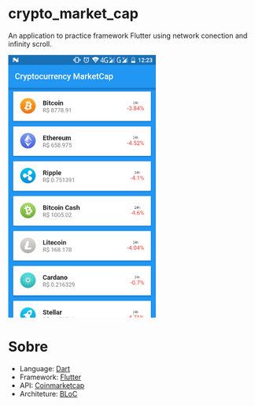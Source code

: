 # crypto_market_cap

An application to practice framework Flutter using network conection and infinity scroll.

<img src="https://github.com/RafaelBarbosatec/exemple_flutter_cryptocurrency/blob/master/imgs/print_app.png" width="300"/>

# Sobre

- Language: [Dart](https://www.dartlang.org/)
- Framework: [Flutter](https://flutter.io/)
- API: [Coinmarketcap](https://coinmarketcap.com/api/)
- Architeture: [BLoC](https://www.didierboelens.com/2018/08/reactive-programming---streams---bloc/)
